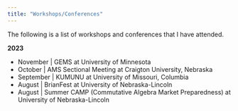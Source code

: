 ```yaml
---
title: "Workshops/Conferences"
---
```


The following is a list of workshops and conferences that I have attended.

**2023**
- November | GEMS at University of Minnesota
- October | AMS Sectional Meeting at Craigton University, Nebraska
- September | KUMUNU at University of Missouri, Columbia
- August | BrianFest at University of Nebraska-Lincoln
- August | Summer CAMP (Commutative Algebra Market Preparedness) at University of Nebraska-Lincoln

